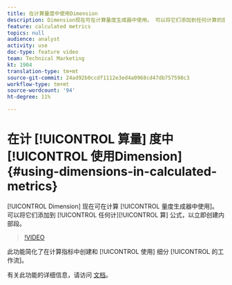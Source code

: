 ```yaml
---
title: 在计算量度中使用Dimension
description: Dimension现在可在计算量度生成器中使用。 可以将它们添加到任何计算的度量公式中，以立即创建内部段。
feature: calculated metrics
topics: null
audience: analyst
activity: use
doc-type: feature video
team: Technical Marketing
kt: 1904
translation-type: tm+mt
source-git-commit: 24ad92b0ccdf1112e3ed4a0968cd47db757598c3
workflow-type: tm+mt
source-wordcount: '94'
ht-degree: 11%

---
```



# 在计 [!UICONTROL 算量] 度中 [!UICONTROL 使用Dimension] {#using-dimensions-in-calculated-metrics}

[!UICONTROL Dimension] 现在可在计算 [!UICONTROL 量度生成器中使用]。 可以将它们添加到 [!UICONTROL 任何计][!UICONTROL 算] 公式，以立即创建内部段。

>[!VIDEO](https://video.tv.adobe.com/v/23723/?quality=12)

此功能简化了在计算指标中创建和 [!UICONTROL 使用] 细分 [!UICONTROL 的工作流]。

有关此功能的详细信息，请访问 [文档](https://marketing.adobe.com/resources/help/zh_CN/analytics/calcmetrics/cm_build_metrics.html)。
